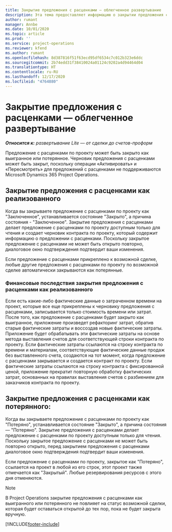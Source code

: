 ```yaml
---
title: Закрытие предложения с расценками — облегченное развертывание
description: Эта тема предоставляет информацию о закрытии предложения с расценками в Project Operations.
author: rumant
manager: Annbe
ms.date: 10/01/2020
ms.topic: article
ms.prod: ''
ms.service: project-operations
ms.reviewer: kfend
ms.author: rumant
ms.openlocfilehash: 8d387816f51f63ecd95df6534c7c012b323e6ddc
ms.sourcegitcommit: 2b74edd31f38410024a01124c9202a4d94464d04
ms.translationtype: HT
ms.contentlocale: ru-RU
ms.lasthandoff: 12/17/2020
ms.locfileid: "4764880"
---
```

# <a name="close-a-quote---lite"></a>Закрытие предложения с расценками — облегченное развертывание

_**Относится к:** развертывание Lite — от сделки до счетов-проформ_

Предложение с расценками по проекту может быть закрыто как выигранное или потерянное. Черновик предложения с расценками может быть закрыт, поскольку операции «Активировать» и «Пересмотреть» для предложений с расценками не поддерживаются Microsoft Dynamics 365 Project Operations.

## <a name="close-a-quote-as-won"></a>Закрытие предложения с расценками как реализованного

Когда вы закрываете предложение с расценками по проекту как "Заключенное", устанавливается состояние "Закрыто", а причина состояния - "Заключенное". Закрытие предложения с расценками делает предложение с расценками по проекту доступным только для чтения и создает черновик контракта по проекту, который содержит информацию о предложении с расценками. Поскольку закрытое предложение с расценками не может быть открыто повторно, диалоговое окно подтверждения подтвердит ваши изменения.

Если предложение с расценками прикреплено к возможной сделке, любые другие предложения с расценками по проекту по возможной сделке автоматически закрываются как потерянные.

### <a name="financial-impact-of-closing-a-quote-as-won"></a>Финансовые последствия закрытия предложения с расценками как реализованного

Если есть какие-либо фактические данные о затраченном времени на проект, которые все еще прикреплены к черновику предложения с расценками, записывается только стоимость времени или затрат. После того, как предложение с расценками будет закрыто как выигранное, приложение произведет рефакторинг затрат, обратив старые фактические затраты и воссоздав новые фактические затраты. Приложение будет обрабатывать эти фактические затраты на основе метода выставления счетов для соответствующей строки контракта по проекту. Если фактические затраты ссылаются на строку контракта по времени и материалам, соответствующие фактические данные продаж без выставленного счета, создаются на тот момент, когда предложение с расценками закрывается и создается контракт по проекту. Если фактические затраты ссылаются на строку контракта с фиксированной ценой, приложение прекратит повторную обработку фактических затрат, основанных на правилах выставления счетов с разбиением для заказчиков контракта по проекту.

## <a name="closing-a-quote-as-lost"></a>Закрытие предложения с расценками как потерянного:

Когда вы закрываете предложение с расценками по проекту как "Потеряно", устанавливается состояние "Закрыто", а причина состояния — "Потеряно". Закрытие предложения с расценками делает предложение с расценками по проекту доступным только для чтения. Поскольку закрытое предложение с расценками не может быть повторно открыто, перед закрытием предложения с расценками диалоговое окно подтверждения подтвердит ваши изменения.

Если предложение с расценками по проекту, закрытое как "Потеряно", ссылается на проект в любой из его строк, этот проект также отмечается как "Закрытый". Любые резервирования ресурсов с этого дня отменяются.

> [!NOTE]
> В Project Operations закрытие предложения с расценками как выигранного или потерянного не повлияет на статус возможной сделки, которая будет оставаться открытой до тех пор, пока не будет закрыта вручную.


[!INCLUDE[footer-include](../../includes/footer-banner.md)]